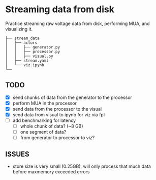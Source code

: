# Streaming data from disk 

Practice streaming raw voltage data from disk, performing MUA, and visualizing it.

```
├── stream_data
│   ├── actors
│   │   ├── generator.py
│   │   ├── processor.py
│   │   ├── visual.py
│   ├── stream.yaml
│   └── viz.ipynb
└── 
```

## TODO
- [x] send chunks of data from the generator to the processor
- [x] perform MUA in the processor
- [x] send data from the processor to the visual
- [x] send data from visual to ipynb for viz via fpl
- [ ] add benchmarking for latency 
  - [ ] whole chunk of data? (~8 GB)
  - [ ] one segment of data?
  - [ ] from generator to processor to viz? 

## ISSUES

- store size is very small (0.25GB), will only process that much data before maxmemory exceeded errors